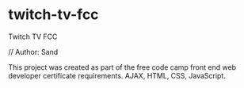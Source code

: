 # twitch-tv-fcc
Twitch TV FCC

// Author: Sand

This project was created as part of the free code camp front end web developer certificate requirements. AJAX, HTML, CSS, JavaScript.

